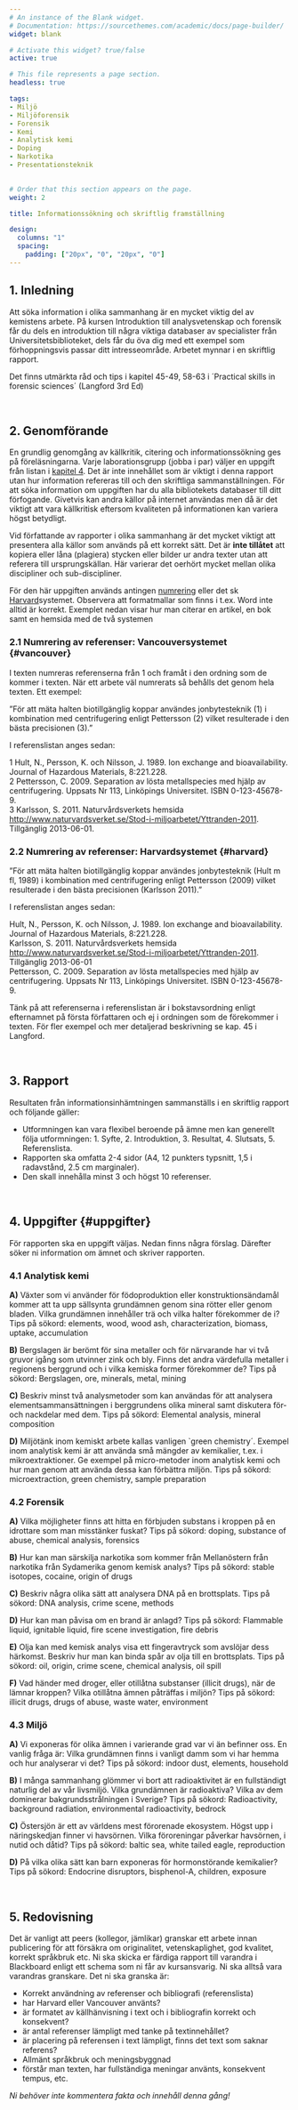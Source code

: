 ```yaml
---
# An instance of the Blank widget.
# Documentation: https://sourcethemes.com/academic/docs/page-builder/
widget: blank

# Activate this widget? true/false
active: true

# This file represents a page section.
headless: true

tags:
- Miljö
- Miljöforensik
- Forensik
- Kemi
- Analytisk kemi
- Doping
- Narkotika
- Presentationsteknik
 

# Order that this section appears on the page.
weight: 2

title: Informationssökning och skriftlig framställning

design:
  columns: "1"
  spacing:
    padding: ["20px", "0", "20px", "0"]
---
```


## 1. Inledning
Att söka information i olika sammanhang är en mycket viktig del av kemistens arbete. På kursen Introduktion till analysvetenskap och forensik får du dels en introduktion till några viktiga databaser av specialister från Universitetsbiblioteket, dels får du öva dig med ett exempel som förhoppningsvis passar ditt intresseområde. Arbetet mynnar i en skriftlig rapport. 

Det finns utmärkta råd och tips i kapitel 45-49, 58-63 i ´Practical skills in forensic sciences´ (Langford 3rd Ed)

<br>

## 2. Genomförande 
En grundlig genomgång av källkritik, citering och informationssökning ges på föreläsningarna. Varje laborationsgrupp (jobba i par) väljer en uppgift från listan i [kapitel 4](#uppgifter). Det är inte innehållet som är viktigt i denna rapport utan hur information refereras till och den skriftliga sammanställningen. För att söka information om uppgiften har du alla bibliotekets databaser till ditt förfogande. Givetvis kan andra källor på internet användas men då är det viktigt att vara källkritisk eftersom kvaliteten på informationen kan variera högst betydligt. 

Vid författande av rapporter i olika sammanhang är det mycket viktigt att presentera alla källor som används på ett korrekt sätt. Det är **inte tillåtet** att kopiera eller låna (plagiera) stycken eller bilder ur andra texter utan att referera till ursprungskällan. Här varierar det oerhört mycket mellan olika discipliner och sub-discipliner. 

För den här uppgiften används antingen [numrering](#vancouver) eller det sk [Harvard](#harvard)systemet. Observera att formatmallar som finns i t.ex. Word inte alltid är korrekt. Exemplet nedan visar hur man citerar en artikel, en bok samt en hemsida med de två systemen

### 2.1 Numrering av referenser: Vancouversystemet {#vancouver}
I texten numreras referenserna från 1 och framåt i den ordning som de kommer i texten. När ett arbete väl numrerats så behålls det genom hela texten. Ett exempel: 

”För att mäta halten biotillgänglig koppar användes jonbytesteknik (1) i kombination med centrifugering enligt Pettersson (2) vilket resulterade i den bästa precisionen (3).”

I referenslistan anges sedan: 

1 Hult, N., Persson, K. och Nilsson, J. 1989. Ion exchange and bioavailability. Journal of Hazardous Materials, 8:221.228.  
2 Pettersson, C. 2009. Separation av lösta metallspecies med hjälp av centrifugering. Uppsats Nr 113, Linköpings Universitet. ISBN 0-123-45678-9.  
3 Karlsson, S. 2011. Naturvårdsverkets hemsida http://www.naturvardsverket.se/Stod-i-miljoarbetet/Yttranden-2011. Tillgänglig 2013-06-01.  


### 2.2 Numrering av referenser: Harvardsystemet {#harvard}
”För att mäta halten biotillgänglig koppar användes jonbytesteknik (Hult m fl, 1989) i kombination med centrifugering enligt Pettersson (2009) vilket resulterade i den bästa precisionen (Karlsson 2011).”

I referenslistan anges sedan:

Hult, N., Persson, K. och Nilsson, J. 1989. Ion exchange and bioavailability. Journal of Hazardous Materials, 8:221.228.  
Karlsson, S. 2011. Naturvårdsverkets hemsida http://www.naturvardsverket.se/Stod-i-miljoarbetet/Yttranden-2011. Tillgänglig 2013-06-01  
Pettersson, C. 2009. Separation av lösta metallspecies med hjälp av centrifugering. Uppsats Nr 113, Linköpings Universitet. ISBN 0-123-45678-9.

Tänk på att referenserna i referenslistan är i bokstavsordning enligt efternamnet på första författaren och ej i ordningen som de förekommer i texten. För fler exempel och mer detaljerad beskrivning se kap. 45 i Langford.

<br>

## 3. Rapport 
Resultaten från informationsinhämtningen sammanställs i en skriftlig rapport och följande gäller: 
-	Utformningen kan vara flexibel beroende på ämne men kan generellt följa utformningen: 1. Syfte, 2. Introduktion, 3. Resultat, 4. Slutsats, 5. Referenslista. 
-	Rapporten ska omfatta 2-4 sidor (A4, 12 punkters typsnitt, 1,5 i radavstånd, 2.5 cm marginaler). 
-	Den skall innehålla minst 3 och högst 10 referenser. 

<br>

## 4. Uppgifter {#uppgifter}
För rapporten ska en uppgift väljas. Nedan finns några förslag. Därefter söker ni information om ämnet och skriver rapporten. 

### 4.1 Analytisk kemi 

**A)** Växter som vi använder för födoproduktion eller konstruktionsändamål kommer att ta upp sällsynta grundämnen genom sina rötter eller genom bladen. Vilka grundämnen innehåller trä och vilka halter förekommer de i? 
Tips på sökord: elements, wood, wood ash, characterization, biomass, uptake, accumulation

**B)** Bergslagen är berömt för sina metaller och för närvarande har vi två gruvor igång som utvinner zink och bly. Finns det andra värdefulla metaller i regionens berggrund och i vilka kemiska former förekommer de? 
Tips på sökord: Bergslagen, ore, minerals, metal, mining 

**C)** Beskriv minst två analysmetoder som kan användas för att analysera elementsammansättningen i berggrundens olika mineral samt diskutera för- och nackdelar med dem. 
Tips på sökord: Elemental analysis, mineral composition 

**D)** Miljötänk inom kemiskt arbete kallas vanligen `green chemistry´. Exempel inom analytisk kemi är att använda små mängder av kemikalier, t.ex. i mikroextraktioner. Ge exempel på micro-metoder inom analytisk kemi och hur man genom att använda dessa kan förbättra miljön. Tips på sökord: microextraction, green chemistry, sample preparation


### 4.2 Forensik

**A)** Vilka möjligheter finns att hitta en förbjuden substans i kroppen på en idrottare som man misstänker fuskat? Tips på sökord: doping, substance of abuse, chemical analysis, forensics

**B)** Hur kan man särskilja narkotika som kommer från Mellanöstern från narkotika från Sydamerika genom kemisk analys? Tips på sökord: stable isotopes, cocaine, origin of drugs

**C)** Beskriv några olika sätt att analysera DNA på en brottsplats. Tips på sökord: DNA analysis, crime scene, methods

**D)** Hur kan man påvisa om en brand är anlagd? Tips på sökord: Flammable liquid, ignitable liquid, fire scene investigation, fire debris

**E)** Olja kan med kemisk analys visa ett fingeravtryck som avslöjar dess härkomst. Beskriv hur man kan binda spår av olja till en brottsplats. Tips på sökord: oil, origin, crime scene, chemical analysis, oil spill 

**F)** Vad händer med droger, eller otillåtna substanser (illicit drugs), när de lämnar kroppen? Vilka otillåtna ämnen påträffas i miljön? Tips på sökord: illicit drugs, drugs of abuse, waste water, environment


### 4.3 Miljö 

**A)** Vi exponeras för olika ämnen i varierande grad var vi än befinner oss. En vanlig fråga är: Vilka grundämnen finns i vanligt damm som vi har hemma och hur analyserar vi det? 
Tips på sökord: indoor dust, elements, household

**B)** I många sammanhang glömmer vi bort att radioaktivitet är en fullständigt naturlig del av vår livsmiljö. Vilka grundämnen är radioaktiva? Vilka av dem dominerar bakgrundsstrålningen i Sverige? 
Tips på sökord: Radioactivity, background radiation, environmental radioactivity, bedrock 

**C)** Östersjön är ett av världens mest förorenade ekosystem. Högst upp i näringskedjan finner vi havsörnen. Vilka föroreningar påverkar havsörnen, i nutid och dåtid? Tips på sökord: baltic sea, white tailed eagle, reproduction

**D)** På vilka olika sätt kan barn exponeras för hormonstörande kemikalier? Tips på sökord: Endocrine disruptors, bisphenol-A, children, exposure

<br>

## 5. Redovisning 
Det är vanligt att peers (kollegor, jämlikar) granskar ett arbete innan publicering för att försäkra om originalitet, vetenskaplighet, god kvalitet, korrekt språkbruk etc. Ni ska skicka er färdiga rapport till varandra i Blackboard enligt ett schema som ni får av kursansvarig. Ni ska alltså vara varandras granskare. Det ni ska granska är: 

- Korrekt användning av referenser och bibliografi (referenslista)
- har Harvard eller Vancouver använts?
- är formatet av källhänvisning i text och i bibliografin korrekt och konsekvent?
- är antal referenser lämpligt med tanke på textinnehållet?
- är placering på referensen i text lämpligt, finns det text som saknar referens?
- Allmänt språkbruk och meningsbyggnad
- förstår man texten, har fullständiga meningar använts, konsekvent tempus, etc.

_Ni behöver inte kommentera fakta och innehåll denna gång!_


